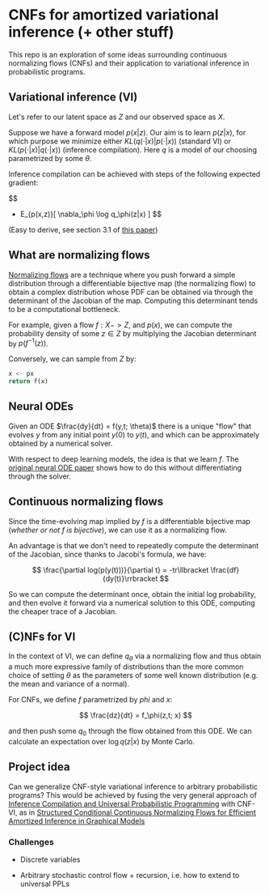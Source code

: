 # CNFs for amortized variational inference (+ other stuff)

This repo is an exploration of some ideas surrounding continuous normalizing flows (CNFs) and their application to variational inference in probabilistic programs. 

## Variational inference (VI)

Let's refer to our latent space as $Z$ and our observed space as $X$.

Suppose we have a forward model $p(x|z)$. Our aim is to learn $p(z|x)$, for which purpose we minimize either $KL(q(\cdot | x)|p(\cdot | x))$ (standard VI) or $KL(p(\cdot | x)|q(\cdot | x))$ (inference compilation). Here $q$ is a model of our choosing parametrized by some $\theta$.

Inference compilation can be achieved with steps of the following expected gradient:

$$
- E_{p(x,z)}[ \nabla_\phi \log q_\phi(z|x) ]
$$

(Easy to derive, see section 3.1 of [this paper](https://arxiv.org/pdf/1610.09900.pdf))



## What are normalizing flows

[Normalizing flows](https://deepgenerativemodels.github.io/notes/flow/) are a technique where you push forward a simple distribution through a differentiable bijective map (the normalizing flow) to obtain a complex distribution whose PDF can be obtained via through the determinant of the Jacobian of the map. Computing this determinant tends to be a computational bottleneck.

For example, given a flow $f : X -> Z$, and $p(x)$, we can compute the probability density of some $z \in Z$ by multiplying the Jacobian determinant by $p(f^{-1}(z))$.

Conversely, we can sample from $Z$ by:

```js
x <- px
return f(x)
```

## Neural ODEs

Given an ODE $\frac{dy}{dt} = f(y,t; \theta)$ there is a unique "flow" that evolves $y$ from any initial point $y(0)$ to $y(t)$, and which can be approximately obtained by a numerical solver. 

With respect to deep learning models, the idea is that we learn $f$. The [original neural ODE paper](https://arxiv.org/pdf/1806.07366.pdf) shows how to do this without differentiating through the solver. 

## Continuous normalizing flows

Since the time-evolving map implied by $f$ is a differentiable bijective map (*whether or not $f$ is bijective*), we can use it as a normalizing flow.

An advantage is that we don't need to repeatedly compute the determinant of the Jacobian, since thanks to Jacobi's formula, we have:

$$
\frac{\partial log(p(y(t)))}{\partial t} = -tr\llbracket \frac{df}{dy(t)}\rrbracket
$$

So we can compute the determinant once, obtain the initial log probability, and then evolve it forward via a numerical solution to this ODE, computing the cheaper trace of a Jacobian.

## (C)NFs for VI

In the context of VI, we can define $q_\theta$ via a normalizing flow and thus obtain a much more expressive family of distributions than the more common choice of setting $\theta$ as the parameters of some well known distribution (e.g. the mean and variance of a normal).

For CNFs, we define $f$ parametrized by $phi$ and $x$:

$$ 
\frac{dz}{dt} = f_\phi(z,t; x)
$$


and then push some $q_0$ through the flow obtained from this ODE. We can calculate an expectation over $\log q(z|x)$ by Monte Carlo.

## Project idea

Can we generalize CNF-style variational inference to arbitrary probabilistic programs? This would be achieved by fusing the very general approach of [Inference Compilation and Universal Probabilistic Programming](https://arxiv.org/pdf/1610.09900.pdf) with CNF-VI, as in [Structured Conditional Continuous Normalizing Flows for Efficient Amortized Inference in Graphical Models](http://proceedings.mlr.press/v108/weilbach20a/weilbach20a.pdf)

### Challenges

- Discrete variables

- Arbitrary stochastic control flow + recursion, i.e. how to extend to universal PPLs
